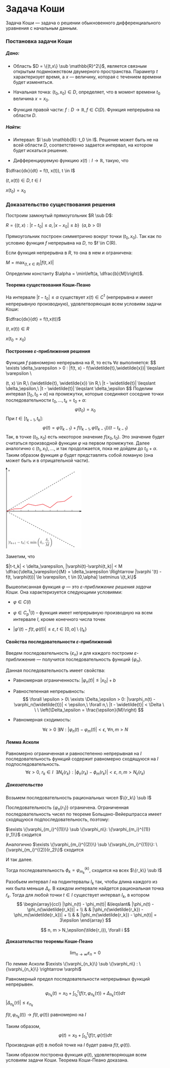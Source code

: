 # Задача Коши

Задача Коши — задача о решении обыкновенного дифференциального уравнения с начальным данным.

### Постановка задачи Коши

##### Дано:

* Область $D = \{(t,x\} \sub \mathbb{R}^2\}$, является связным открытым подмножеством двумерного пространства. Параметр $t$ характеризует время, а $x$ — величину, которая с течением времени будет изменяться.

* Начальная точка: $(t_0, x_0) \in D$, определяет, что в момент времени $t_0$ величина $x=x_0$.

* Функция правой части: $f:D \rightarrow \mathbb{R}, f \in C(D)$. Функция непрерывна на области $D$.

##### Найти:

* Интервал: $I \sub \mathbb{R}: t_0 \in I$. Решение может быть не на всей области $D$, соответственно задается интервал, на котором будет искаться решение.

* Дифференцируемую функцию $x(t): I \rightarrow \mathbb{R}$, такую, что

$\dfrac{dx}{dt} = f(t, x(t)), t \in I$

$(t,x(t)) \in D, t \in I$

$x(t_0) = x_0$

### Доказательство существования решения

Построим замкнутый прямоугольник $R \sub D$:

$R = \{(t,x):|t-t_0| \le a, |x-x_0| \le b\} \ \ (a,b>0)$

Прямоугольник построен симметрично вокруг точки $(t_0,x_0)$. Так как по условию функция $f$ непрерывна на $D$, то $f \in C(R).

Если функция непрерывна в $R$, то она в нем и ограничена:

$M = \max_{(t,x\in R)} |f(t,x)|$

Определим константу $\alpha = \min\left(a, \dfrac{b}{M}\right)$. 

#### Теорема существования Коши-Пеано

На интервале $|t-t_0| \le \alpha$ существует $x(t) \in C^1$ (непрерывна и имеет непрерывную производную), удовлетворяющая всем условиям задачи Коши:

$\dfrac{dx}{dt} = f(t,x(t))$

$(t,x(t)) \in R$

$x(t_0 = x_0)$

#### Построение $\varepsilon$-приближения решения

Функция $f$ равномерно непрерывна на $R$, то есть $\forall \varepsilon$ выполняется:
$$
\exists \delta_\varepsilon > 0 : |f(t, x) - f(\widetilde{t},\widetilde{x})| \leqslant \varepsilon \\

(t, x) \in R,\ (\widetilde{t}, \widetilde{x}) \in R,\ |t - \widetilde{t}| \leqslant \delta_\epsilon,\ |t - \widetilde{t}| \leqslant \delta_\epsilon
$$
Поделим интервал $[t_0, t_0 + \alpha]$ на промежутки, которые соединяют соседние точки последовательности $t_0, ..., t_k = t_0 + \alpha$:
$$
\varphi(t_0)=x_0
$$
При $t \in [t_{k-1}, t_k]$:
$$
\varphi(t) = \varphi(t_{k-1}) + f(t_{k-1}, \varphi(t_{k-1}))(t - t_{k-1})
$$
Так, в точке $(t_0, x_0)$ есть некоторое значение $f(x_0, t_0)$. Это значение будет считаться производной функции $\varphi$ на первом промежутке. Далее аналогично с $(t_1, x_1), ...$, и так продолжается, пока не дойдем до $t_0 + \alpha$. Таким образом функция $\varphi$ будет представлять собой ломаную (она может быть и в отрицательной части).

<img src="./sources/LETI9/plot.png" alt="plot" style="zoom:25%;" />

Заметим, что

$|t-t_k| < \delta_\varepsilon, |\varphi(t)-\varphi(t_k)| < M \dfrac{\delta_\varepsilon}{M} = \delta_\varepsilon \Rightarrow  |\varphi '(t) - f(t, \varphi(t))| \le \varepsilon, t \in [0,\alpha] \setminus  \{t_k\}$

Вышеописанная функция $\varphi$ — это *$\varepsilon$-приближение решения задачи Коши.* Она характеризуется следующими условиями:

* $\varphi \in C(I)$

* $\varphi \in C_p^1(I)$ – функция имеет непрерывную производную на всем интервале $I$, кроме конечного числа точек

* $|\varphi '(t) - f(t, \varphi(t))| \le \varepsilon,  t \in [0,\alpha] \setminus \{t_k\}$

#### Свойства последовательности $\varepsilon$-приближений

Введем последовательность $\{\varepsilon_n\}$ и для каждого построим $\varepsilon$-приближение — получится последовательность функций $\{\varphi_n\}$.

Данная последовательность имеет свойства:

* Равномерная ограниченность: $|\varphi_n(t)| \le |x_0| + b$

* Равностепенная непрерывность:
  $$
  \forall \epsilon > 0\ \exists \Delta_\epsilon > 0: |\varphi_n(t) - \varphi_n(\widetilde{t})| < \epsilon,\ \forall n,\ |t - \widetilde{t}| < \Delta
  \ \ \ 
  \left(\Delta_\epsilon = \frac{\epsilon}{M}\right)
  $$

* Равномерная сходимость:

$$
\forall \epsilon > 0\ \exists N: |\varphi_n(t) - \varphi_m(t)| < \epsilon,\ \forall n,m > N
$$

#### Лемма Асколи

Равномерно ограниченная и равностепенно непрерывная на $I$ последовательность функций содержит равномерно сходящуюся на $I$ подпоследовательность.
$$
\forall \epsilon > 0,\ r_k \in I\ \  \exists N_\epsilon(r_k) : |\phi_n(r_k) - \phi_m(r_k)| < \varepsilon, \ n, m > N_\epsilon(r_k)
$$

##### Доказательство

Возьмем последовательность рациональных чисел $\{r_k\} \sub I$

Последовательность $\{\varphi_n(r_1\}\}$ ограничена. Ограниченная последовательность чисел по теореме Больцано-Вейерштрасса имеет сходящуюся подпоследовательность, поэтому:

$\exists \{\varphi_{m_i}^{(1)}\} \sub \{\varphi_n\}: \{\varphi_{m_i}^{(1)}(r_1)\}$ сходится

Аналогично $\exists \{\varphi_{m_i}^{(2)}\} \sub \{\varphi_{m_i}^{(1)}\}: \{\varphi_{m_i}^{(2)}(r_2)\}$ сходится

И так далее.

Тогда последовательность $\phi_k = \varphi_{m_k}^{(k)}$, сходится на всех $\{r_k\} \sub I$

Разобьем интервал $I$ на подинтервалы $I_k$ так, чтобы длина каждого из них была меньше $\Delta_\epsilon$. В каждом интервале найдется рациональная точка $\tilde{r}_k$. Тогда для любой точки $t\in I$ существует интервал $I_k$, в котором
$$
\begin{array}{ccl}
|\phi_n(t) - \phi_m(t)| &\leqslant& |\phi_n(t) - \phi_n(\widetilde{r_k})| + \\
                        &  & |\phi_n(\widetilde{r_k}) - \phi_m(\widetilde{r_k})| + \\
                        &  & |\phi_m(\widetilde{r_k}) - \phi_n(t)| = 3\epsilon
\end{array}
$$

$$
n, m > N_\epsilon(\tilde{r_i}), \forall i
$$


#### Доказательство теоремы Коши-Пеано

$$
\lim_{n \rightarrow \infty} \varepsilon_n = 0
$$

По лемме Асколи $\exists \{\varphi_{n_k}\} \sub \{\varphi_n\} : \{\varphi_{n_k}\} \rightarrow \varphi$

Равномерный предел последовательности непрерывных функций непрерывен.
$$
\varphi_{n_k}(t) = x_0 + \int_{t_0}^t (f(\tau, \varphi_{n_k}(\tau)) + \Delta_{n_k}(\tau)) d\tau
$$
$|\Delta_{n_k}(\tau)| \le \varepsilon_{n_k}$

$f(t, \varphi_{n_k}(t)) \rightarrow f(t, \varphi(t))$ равномерно на $I$

Таким образом,
$$
\varphi(t) = x_0 + \int_{t_0}^t (f(\tau, \varphi(\tau))d\tau
$$
Производная $\varphi(t)$ в любой точке на $I$ будет равна $f(t, \varphi(t))$.

Таким образом построена функция $\varphi(t)$, удовлетворяющая всем условиям задачи Коши. Теорема Коши-Пеано доказана.